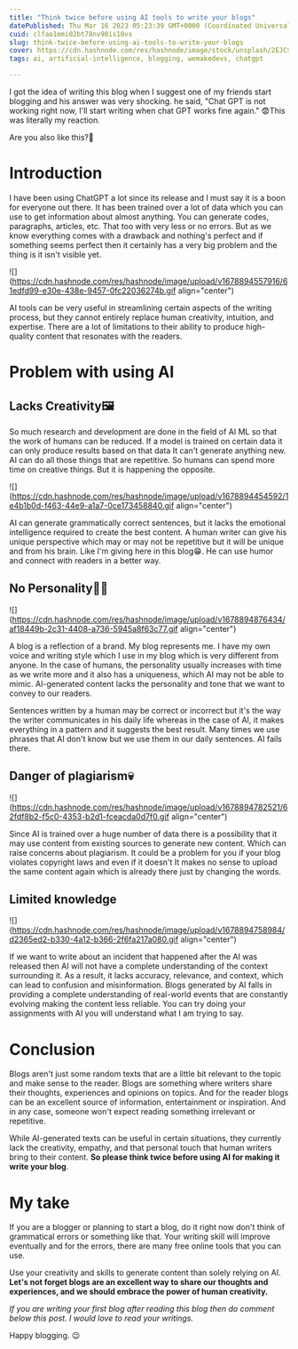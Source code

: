 ```yaml
---
title: "Think twice before using AI tools to write your blogs"
datePublished: Thu Mar 16 2023 05:23:39 GMT+0000 (Coordinated Universal Time)
cuid: clfao1emi02bt78nv98is10vs
slug: think-twice-before-using-ai-tools-to-write-your-blogs
cover: https://cdn.hashnode.com/res/hashnode/image/stock/unsplash/2EJCSULRwC8/upload/cdb2a3869bba01937dc828d73d9301a3.jpeg
tags: ai, artificial-intelligence, blogging, wemakedevs, chatgpt

---
```


I got the idea of writing this blog when I suggest one of my friends start blogging and his answer was very shocking. he said, "Chat GPT is not working right now, I'll start writing when chat GPT works fine again." 😨This was literally my reaction.

Are you also like this?🤔

# Introduction

I have been using ChatGPT a lot since its release and I must say it is a boon for everyone out there. It has been trained over a lot of data which you can use to get information about almost anything. You can generate codes, paragraphs, articles, etc. That too with very less or no errors. But as we know everything comes with a drawback and nothing's perfect and if something seems perfect then it certainly has a very big problem and the thing is it isn't visible yet.

![](https://cdn.hashnode.com/res/hashnode/image/upload/v1678894557916/61edfd99-e30e-438e-9457-0fc22036274b.gif align="center")

AI tools can be very useful in streamlining certain aspects of the writing process, but they cannot entirely replace human creativity, intuition, and expertise. There are a lot of limitations to their ability to produce high-quality content that resonates with the readers.

# Problem with using AI

## Lacks Creativity🖼️

So much research and development are done in the field of AI ML so that the work of humans can be reduced. If a model is trained on certain data it can only produce results based on that data It can't generate anything new. AI can do all those things that are repetitive. So humans can spend more time on creative things. But it is happening the opposite.

![](https://cdn.hashnode.com/res/hashnode/image/upload/v1678894454592/1e4b1b0d-f463-44e9-a1a7-0ce173458840.gif align="center")

AI can generate grammatically correct sentences, but it lacks the emotional intelligence required to create the best content. A human writer can give his unique perspective which may or may not be repetitive but it will be unique and from his brain. Like I'm giving here in this blog😁. He can use humor and connect with readers in a better way.

## No Personality🤵‍♂️

![](https://cdn.hashnode.com/res/hashnode/image/upload/v1678894876434/af18449b-2c31-4408-a736-5945a8f63c77.gif align="center")

A blog is a reflection of a brand. My blog represents me. I have my own voice and writing style which I use in my blog which is very different from anyone. In the case of humans, the personality usually increases with time as we write more and it also has a uniqueness, which AI may not be able to mimic. AI-generated content lacks the personality and tone that we want to convey to our readers.

Sentences written by a human may be correct or incorrect but it's the way the writer communicates in his daily life whereas in the case of AI, it makes everything in a pattern and it suggests the best result. Many times we use phrases that AI don't know but we use them in our daily sentences. AI fails there.

## Danger of plagiarism💀

![](https://cdn.hashnode.com/res/hashnode/image/upload/v1678894782521/62fdf8b2-f5c0-4353-b2d1-fceacda0d7f0.gif align="center")

Since AI is trained over a huge number of data there is a possibility that it may use content from existing sources to generate new content. Which can raise concerns about plagiarism. It could be a problem for you if your blog violates copyright laws and even if it doesn't It makes no sense to upload the same content again which is already there just by changing the words.

## Limited knowledge

![](https://cdn.hashnode.com/res/hashnode/image/upload/v1678894758984/d2365ed2-b330-4a12-b366-2f6fa217a080.gif align="center")

If we want to write about an incident that happened after the AI was released then AI will not have a complete understanding of the context surrounding it. As a result, it lacks accuracy, relevance, and context, which can lead to confusion and misinformation. Blogs generated by AI falls in providing a complete understanding of real-world events that are constantly evolving making the content less reliable. You can try doing your assignments with AI you will understand what I am trying to say.

# Conclusion

Blogs aren't just some random texts that are a little bit relevant to the topic and make sense to the reader. Blogs are something where writers share their thoughts, experiences and opinions on topics. And for the reader blogs can be an excellent source of information, entertainment or inspiration. And in any case, someone won't expect reading something irrelevant or repetitive.

While AI-generated texts can be useful in certain situations, they currently lack the creativity, empathy, and that personal touch that human writers bring to their content. **So please think twice before using AI for making it write your blog**.

# My take

If you are a blogger or planning to start a blog, do it right now don't think of grammatical errors or something like that. Your writing skill will improve eventually and for the errors, there are many free online tools that you can use.

Use your creativity and skills to generate content than solely relying on AI. **Let's not forget blogs are an excellent way to share our thoughts and experiences, and we should embrace the power of human creativity.**

*If you are writing your first blog after reading this blog then do comment below this post. I would love to read your writings.*

Happy blogging. 😉